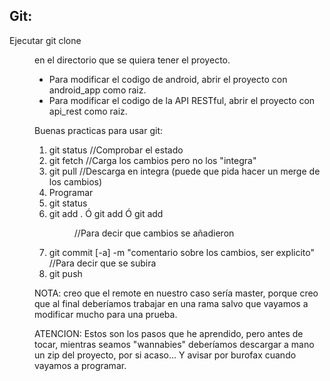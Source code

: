 Git:
---

Ejecutar git clone <dir del repo> en el directorio que se quiera tener el proyecto.

* Para modificar el codigo de android, abrir el proyecto con android_app como raiz.
* Para modificar el codigo de la API RESTful, abrir el proyecto con api_rest como raiz.

Buenas practicas para usar git:

1. git status //Comprobar el estado
2. git fetch <remote> //Carga los cambios pero no los "integra"
3. git pull <remote> //Descarga en integra (puede que pida hacer un merge de los cambios)
4. Programar
5. git status
6. git add . Ó git add <file> Ó git add <dir> //Para decir que cambios se añadieron
7. git commit [-a] -m "comentario sobre los cambios, ser explicito" //Para decir que se subira
8. git push <remote>


NOTA: creo que el remote en nuestro caso sería master, porque creo que al final deberíamos trabajar en una rama salvo que vayamos a modificar mucho para una prueba.

ATENCION: Estos son los pasos que he aprendido, pero antes de tocar, mientras seamos "wannabies" deberíamos descargar a mano un zip del proyecto, por si acaso... Y avisar por burofax cuando vayamos a programar.

